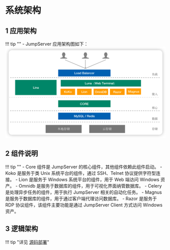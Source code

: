 # 系统架构
## 1 应用架构
!!! tip ""
    - JumpServer 应用架构图如下：
![architecture_01](../img/architecture_01.png)

## 2 组件说明
!!! tip ""
    - Core 组件是 JumpServer 的核心组件，其他组件依赖此组件启动。
    - Koko 是服务于类 Unix 系统平台的组件，通过 SSH、Telnet 协议提供字符型连接。
    - Lion 是服务于 Windows 系统平台的组件，用于 Web 端访问 Windows 资产。
    - Omnidb 是服务于数据库的组件，用于可视化界面纳管数据库。
    - Celery 是处理异步任务的组件，用于执行 JumpServer 相关的自动化任务。
    - Magnus 是服务于数据库的组件，用于通过客户端代理访问数据库。
    - Razor 是服务于 RDP 协议组件，该组件主要功能是通过 JumpServer Client 方式访问 Windows 资产。

## 3 逻辑架构
!!! tip "详见 [源码部署](../02_jms_install/source_install/requirements.md)"
